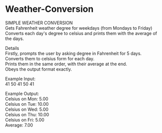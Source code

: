# Weather-Conversion
SIMPLE WEATHER CONVERSION <br />
Gets Fahrenheit weather degree for weekdays (from Mondays to Friday) <br />
Converts each day's degree to celsius and prints them with the average of the days. <br />

Details <br />
Firstly, prompts the user by asking degree in Fahrenheit for 5 days. <br />
Converts them to celsius form for each day. <br />
Prints them in the same order, with their average at the end. <br />
Obeys the output format exactly. <br />


Example Input: <br />
41 50 41 50 41 <br /> 



Example Output: <br />
Celsius on Mon: 5.00 <br />
Celsius on Tue: 10.00 <br />
Celsius on Wed: 5.00 <br />
Celsius on Thu: 10.00 <br />
Celsius on Fri: 5.00 <br />
Average: 7.00
